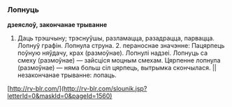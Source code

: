 ### Лопнуць
**дзеяслоў, закончанае трыванне**

1. Даць трэшчыну; трэснуўшы, разламацца, разадрацца, парвацца. Лопнуў графін. Лопнула струна. 2. пераноснае значэнне: Пацярпець поўную няўдачу, крах (размоўнае). Лопнулі надзеі. Лопнуць са смеху (размоўнае) — зайсціся моцным смехам. Цярпенне лопнула (размоўнае) — няма больш сіл цярпець, вытрымка скончылася. || незакончанае трыванне: лопаць.

<a rel="author">[http://rv-blr.com/](http://rv-blr.com/slounik.jsp?letterId=0&maskId=0&pageId=1560)</a>
